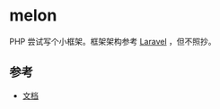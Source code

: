 # melon

PHP 尝试写个小框架。框架架构参考 [Laravel](https://github.com/laravel/framework) ，但不照抄。

## 参考

- [文档](./docs)
